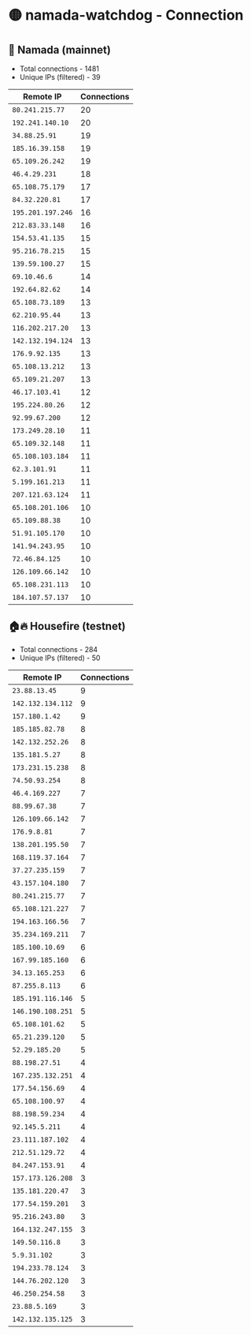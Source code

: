 # 🟡 namada-watchdog - Connection

## 🚀 Namada (mainnet)
- Total connections - 1481
- Unique IPs (filtered) - 39

| Remote IP | Connections |
|-----------|-------------|
| `80.241.215.77` | 20 |
| `192.241.140.10` | 20 |
| `34.88.25.91` | 19 |
| `185.16.39.158` | 19 |
| `65.109.26.242` | 19 |
| `46.4.29.231` | 18 |
| `65.108.75.179` | 17 |
| `84.32.220.81` | 17 |
| `195.201.197.246` | 16 |
| `212.83.33.148` | 16 |
| `154.53.41.135` | 15 |
| `95.216.78.215` | 15 |
| `139.59.100.27` | 15 |
| `69.10.46.6` | 14 |
| `192.64.82.62` | 14 |
| `65.108.73.189` | 13 |
| `62.210.95.44` | 13 |
| `116.202.217.20` | 13 |
| `142.132.194.124` | 13 |
| `176.9.92.135` | 13 |
| `65.108.13.212` | 13 |
| `65.109.21.207` | 13 |
| `46.17.103.41` | 12 |
| `195.224.80.26` | 12 |
| `92.99.67.200` | 12 |
| `173.249.28.10` | 11 |
| `65.109.32.148` | 11 |
| `65.108.103.184` | 11 |
| `62.3.101.91` | 11 |
| `5.199.161.213` | 11 |
| `207.121.63.124` | 11 |
| `65.108.201.106` | 10 |
| `65.109.88.38` | 10 |
| `51.91.105.170` | 10 |
| `141.94.243.95` | 10 |
| `72.46.84.125` | 10 |
| `126.109.66.142` | 10 |
| `65.108.231.113` | 10 |
| `184.107.57.137` | 10 |

## 🏠🔥 Housefire (testnet)

- Total connections - 284
- Unique IPs (filtered) - 50

| Remote IP | Connections |
|-----------|-------------|
| `23.88.13.45` | 9 |
| `142.132.134.112` | 9 |
| `157.180.1.42` | 9 |
| `185.185.82.78` | 8 |
| `142.132.252.26` | 8 |
| `135.181.5.27` | 8 |
| `173.231.15.238` | 8 |
| `74.50.93.254` | 8 |
| `46.4.169.227` | 7 |
| `88.99.67.38` | 7 |
| `126.109.66.142` | 7 |
| `176.9.8.81` | 7 |
| `138.201.195.50` | 7 |
| `168.119.37.164` | 7 |
| `37.27.235.159` | 7 |
| `43.157.104.180` | 7 |
| `80.241.215.77` | 7 |
| `65.108.121.227` | 7 |
| `194.163.166.56` | 7 |
| `35.234.169.211` | 7 |
| `185.100.10.69` | 6 |
| `167.99.185.160` | 6 |
| `34.13.165.253` | 6 |
| `87.255.8.113` | 6 |
| `185.191.116.146` | 5 |
| `146.190.108.251` | 5 |
| `65.108.101.62` | 5 |
| `65.21.239.120` | 5 |
| `52.29.185.20` | 5 |
| `88.198.27.51` | 4 |
| `167.235.132.251` | 4 |
| `177.54.156.69` | 4 |
| `65.108.100.97` | 4 |
| `88.198.59.234` | 4 |
| `92.145.5.211` | 4 |
| `23.111.187.102` | 4 |
| `212.51.129.72` | 4 |
| `84.247.153.91` | 4 |
| `157.173.126.208` | 3 |
| `135.181.220.47` | 3 |
| `177.54.159.201` | 3 |
| `95.216.243.80` | 3 |
| `164.132.247.155` | 3 |
| `149.50.116.8` | 3 |
| `5.9.31.102` | 3 |
| `194.233.78.124` | 3 |
| `144.76.202.120` | 3 |
| `46.250.254.58` | 3 |
| `23.88.5.169` | 3 |
| `142.132.135.125` | 3 |

